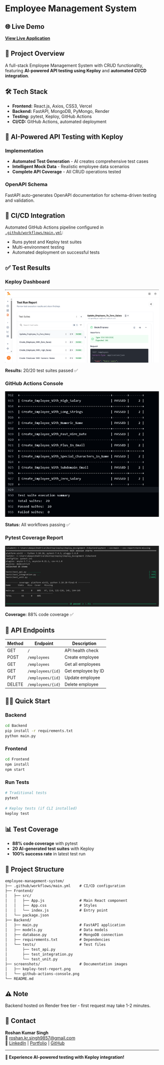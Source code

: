 # Employee Management System

## 🌐 Live Demo
**[View Live Application](https://keploy-assignment-2.vercel.app/)**

## 📖 Project Overview
A full-stack Employee Management System with CRUD functionality, featuring **AI-powered API testing using Keploy** and **automated CI/CD integration**.

## 🛠️ Tech Stack
- **Frontend:** React.js, Axios, CSS3, Vercel
- **Backend:** FastAPI, MongoDB, PyMongo, Render
- **Testing:** pytest, Keploy, GitHub Actions
- **CI/CD:** GitHub Actions, automated deployment

## 🤖 AI-Powered API Testing with Keploy

### Implementation
- **Automated Test Generation** - AI creates comprehensive test cases
- **Intelligent Mock Data** - Realistic employee data scenarios
- **Complete API Coverage** - All CRUD operations tested

### OpenAPI Schema
FastAPI auto-generates OpenAPI documentation for schema-driven testing and validation.

## 🔄 CI/CD Integration
Automated GitHub Actions pipeline configured in [`.github/workflows/main.yml`](.github/workflows/main.yml):
- Runs pytest and Keploy test suites
- Multi-environment testing
- Automated deployment on successful tests

## ✅ Test Results

### Keploy Dashboard
![Keploy Test Dashboard](Backend/testing_screenshots/test_run.png)

**Results:** 20/20 test suites passed ✅

### GitHub Actions Console
![GitHub Actions CI/CD](Backend/testing_screenshots/ci.png)

**Status:** All workflows passing ✅

### Pytest Coverage Report
![Test Coverage](Backend/testing_screenshots/coverage.png)

**Coverage:** 88% code coverage ✅

## 🚀 API Endpoints
| Method | Endpoint | Description |
|--------|----------|-------------|
| GET | `/` | API health check |
| POST | `/employees` | Create employee |
| GET | `/employees` | Get all employees |
| GET | `/employees/{id}` | Get employee by ID |
| PUT | `/employees/{id}` | Update employee |
| DELETE | `/employees/{id}` | Delete employee |

## 🏃‍♂️ Quick Start

### Backend
```bash
cd Backend
pip install -r requirements.txt
python main.py
```

### Frontend
```bash
cd Frontend
npm install
npm start
```

### Run Tests
```bash
# Traditional tests
pytest

# Keploy tests (if CLI installed)
keploy test
```

## 📊 Test Coverage
- **88% code coverage** with pytest
- **20 AI-generated test suites** with Keploy
- **100% success rate** in latest test run

## 📁 Project Structure
```
employee-management-system/
├── .github/workflows/main.yml    # CI/CD configuration
├── Frontend/
│   ├── src/
│   │   ├── App.js                # Main React component
│   │   ├── App.css               # Styles
│   │   └── index.js              # Entry point
│   └── package.json
├── Backend/
│   ├── main.py                   # FastAPI application
│   ├── models.py                 # Data models
│   ├── database.py               # MongoDB connection
│   ├── requirements.txt          # Dependencies
│   └── tests/                    # Test files
│       ├── test_api.py
│       ├── test_integration.py
│       └── test_unit.py
├── screenshots/                  # Documentation images
│   ├── keploy-test-report.png
│   └── github-actions-console.png
└── README.md
```

## ⚠️ Note
Backend hosted on Render free tier - first request may take 1-2 minutes.

## 📧 Contact
**Roshan Kumar Singh**  
📧 roshan.kr.singh9857@gmail.com  
🔗 [LinkedIn](https://www.linkedin.com/in/roshan-kumar-singh-60b68a253/) | [Portfolio](https://roshansingh.live) | [GitHub](https://github.com/Roshansingh9/Keploy_Assignment-2)

---
**🚀 Experience AI-powered testing with Keploy integration!**
